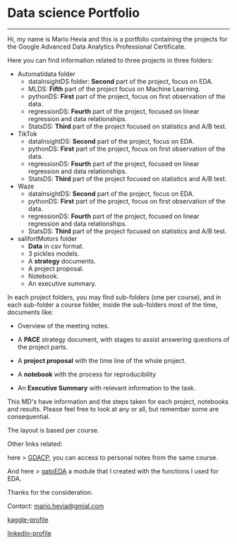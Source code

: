 # Data science Portfolio
___

Hi, my name is Mario Hevia and this is a portfolio containing the projects for the Google Advanced Data Analytics Professional Certificate.

Here you can find information related to three projects in three folders:

- Automatidata folder
  - dataInsightDS folder: **Second** part of the project, focus on EDA.
  - MLDS: **Fifth** part of the project focus on Machine Learning.
  - pythonDS: **First** part of the project, focus on first observation of the data.
  - regressionDS: **Fourth** part of the project, focused on linear regression and data relationships.
  - StatsDS: **Third** part of the project focused on statistics and A/B test.
- TikTok
  - dataInsightDS: **Second** part of the project, focus on EDA.
  - pythonDS: **First** part of the project, focus on first observation of the data.
  - regressionDS: **Fourth** part of the project, focused on linear regression and data relationships.
  - StatsDS: **Third** part of the project focused on statistics and A/B test.
- Waze 
  - dataInsightDS: **Second** part of the project, focus on EDA.
  - pythonDS: **First** part of the project, focus on first observation of the data.
  - regressionDS: **Fourth** part of the project, focused on linear regression and data relationships.
  - StatsDS: **Third** part of the project focused on statistics and A/B test.
- salifortMotors folder
  - **Data** in csv format.
  - 3 pickles models.
  - A **strategy** documents.
  - A project proposal.
  - Notebook.
  - An executive summary.

In each project folders, you may find sub-folders (one per course), and in each sub-folder a course folder, inside the sub-folders most of the time, documents like: 

- Overview of the meeting notes.

- A **PACE** strategy document, with stages to assist answering questions of the project parts.

- A **project proposal** with the time line of the whole project.

- A **notebook** with the process for reproducibility

- An **Executive Summary** with relevant information to the task.

This MD's have information and the steps taken for each project, notebooks and results.
Please feel free to look at any or all, but remember some are consequential.

The layout is based per course.

Other links related:

here > [GDACP](https://github.com/marioymario/GDAPC), you can access to personal notes from the same course.

And here > [gatoEDA](https://pypi.org/project/gatoeda65/) a module that I created with the functions I used for EDA.

Thanks for the consideration.


*Contact:* mario.hevia@gmial.com

[kaggle-profile](https://www.kaggle.com/marioandrs)

[linkedin-profile](https://www.linkedin.com/in/marioheviadata/)
